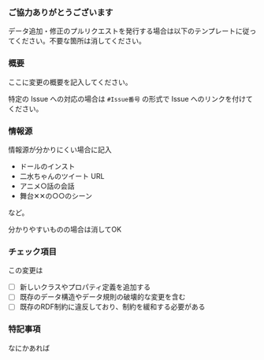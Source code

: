 ### ご協力ありがとうございます

データ追加・修正のプルリクエストを発行する場合は以下のテンプレートに従ってください。不要な箇所は消してください。

### 概要

ここに変更の概要を記入してください。

特定の Issue への対応の場合は `#Issue番号` の形式で Issue へのリンクを付けてください。

### 情報源

情報源が分かりにくい場合に記入

- ドールのインスト
- 二水ちゃんのツイート URL
- アニメ○話の会話
- 舞台✕✕の○○のシーン

など。

分かりやすいものの場合は消してOK

### チェック項目

この変更は
- [ ] 新しいクラスやプロパティ定義を追加する
- [ ] 既存のデータ構造やデータ規則の破壊的な変更を含む
- [ ] 既存のRDF制約に違反しており、制約を緩和する必要がある

### 特記事項

なにかあれば
